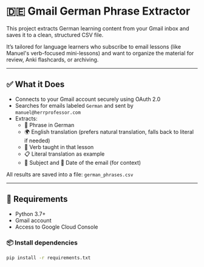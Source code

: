 # 🇩🇪 Gmail German Phrase Extractor

This project extracts German learning content from your Gmail inbox and saves it to a clean, structured CSV file.

It’s tailored for language learners who subscribe to email lessons (like Manuel's verb-focused mini-lessons) and want to organize the material for review, Anki flashcards, or archiving.

---

## ✅ What it Does

- Connects to your Gmail account securely using OAuth 2.0
- Searches for emails labeled `German` and sent by `manuel@herrprofessor.com`
- Extracts:
  - 📌 Phrase in German
  - 🌍 English translation (prefers natural translation, falls back to literal if needed)
  - 🔧 Verb taught in that lesson
  - 📋 Literal translation as example
  - 📨 Subject and 📅 Date of the email (for context)

All results are saved into a file: `german_phrases.csv`

---

## 🧰 Requirements

- Python 3.7+
- Gmail account
- Access to Google Cloud Console

### 📦 Install dependencies

```bash
pip install -r requirements.txt

